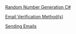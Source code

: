 [Random Number Generation C#](https://stackoverflow.com/questions/33749543/unique-4-digit-random-number-in-c-sharp) 

[Email Verification Method(s)](https://learn.microsoft.com/en-us/dotnet/standard/base-types/how-to-verify-that-strings-are-in-valid-email-format)

[Sending Emails](https://blog.elmah.io/how-to-send-emails-from-csharp-net-the-definitive-tutorial/)
